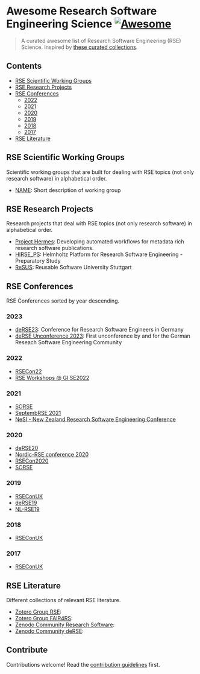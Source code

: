 # Awesome Research Software Engineering Science [![Awesome](https://awesome.re/badge.svg)](https://awesome.re)

> A curated awesome list of Research Software Engineering (RSE) Science. Inspired by [these curated collections](https://github.com/sindresorhus/awesome).


## Contents
- [RSE Scientific Working Groups](#rse-scientific-working-groups)
- [RSE Research Projects](#rse-research-projects)
- [RSE Conferences](#rse-conferences)
  - [2022](#2022)
  - [2021](#2021)
  - [2020](#2020)
  - [2019](#2019)
  - [2018](#2018)
  - [2017](#2017)
- [RSE Literature](#rse-literature)

## RSE Scientific Working Groups
Scientific working groups that are built for dealing with RSE topics (not only research software) in alphabetical order.
- [NAME](LINK): Short description of working group

## RSE Research Projects
Research projects that deal with RSE topics (not only research software) in alphabetical order.
- [Project Hermes](http://software-metadata.pub/): Developing automated workflows for metadata rich research software publications.
- [HIRSE_PS](https://www.helmholtz-hirse.de/): Helmholtz Platform for Research Software Engineering - Preparatory Study
- [ReSUS](https://www.iaas.uni-stuttgart.de/en/projects/resus/): Reusable Software University Stuttgart

## RSE Conferences
RSE Conferences sorted by year descending.

### 2023
- [deRSE23](https://de-rse23.sciencesconf.org/): Conference for Research Software Engineers in Germany 
- [deRSE Unconference 2023](https://de-rse.org/unconf2023/): First unconference by and for the German Reseach Software Engineering Community

### 2022
- [RSECon22](https://rsecon2022.society-rse.org/)
- [RSE Workshops @ GI SE2022](https://se-2022.gi.de/rse22workshops)

### 2021
- [SORSE](https://sorse.github.io/)
- [SeptembRSE 2021](https://septembrse.society-rse.org)
- [NeSI - New Zealand Research Software Engineering Conference](https://www.rseconference.nz/programme-tabs1/#tabs|1)

### 2020
- [deRSE20](https://de-rse.org/deRSE20/)
- [Nordic-RSE conference 2020](https://nordic-rse.org/conference)
- [RSECon2020](https://rsecon2020.society-rse.org/)
- [SORSE](https://sorse.github.io/)

### 2019
- [RSEConUK](https://rse.ac.uk/conf2019/)
- [deRSE19](https://www.de-rse.org/en/conf2019/)
- [NL-RSE19](https://nl-rse.org/events/NL-RSE19.html)

### 2018
- [RSEConUK](https://rse.ac.uk/conf2018/)

### 2017
- [RSEConUK](https://rse.ac.uk/conf2017/)

## RSE Literature
Different collections of relevant RSE literature.

- [Zotero Group RSE](https://www.zotero.org/groups/2295543):
- [Zotero Group FAIR4RS](https://www.zotero.org/groups/2501020/fair4rs/items/6H833P3W/library):
- [Zenodo Community Research Software](https://zenodo.org/communities/researchsoftwarestudies):
- [Zenodo Community deRSE](https://zenodo.org/communities/de-rse/):

## Contribute

Contributions welcome! Read the [contribution guidelines](contributing.md) first.
